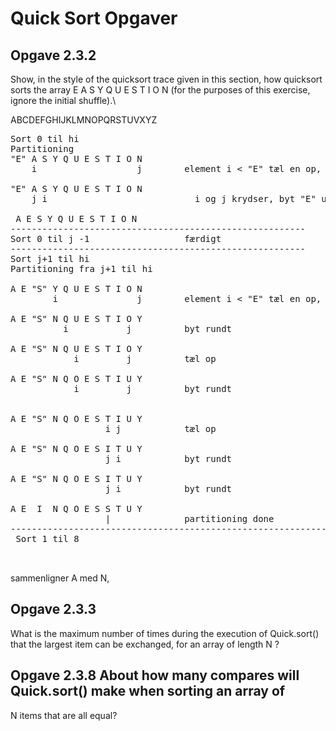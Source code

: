 # Quick Sort Opgaver

## Opgave 2.3.2 
Show, in the style of the quicksort trace given in this section, how quicksort sorts
the array E A S Y Q U E S T I O N (for the purposes of this exercise, ignore the
initial shuffle).\

ABCDEFGHIJKLMNOPQRSTUVXYZ


<pre>
Sort 0 til hi
Partitioning
"E" A S Y Q U E S T I O N
    i                   j        element i < "E" tæl en op,   element j > "E" tæl en op

"E" A S Y Q U E S T I O N
    j i                            i og j krydser, byt "E" ud med j

 A E S Y Q U E S T I O N
--------------------------------------------------------
Sort 0 til j -1                  færdigt
--------------------------------------------------------
Sort j+1 til hi
Partitioning fra j+1 til hi

A E "S" Y Q U E S T I O N
        i               j        element i < "E" tæl en op,   element j > "E" tæl en op

A E "S" N Q U E S T I O Y
          i           j          byt rundt

A E "S" N Q U E S T I O Y
            i         j          tæl op

A E "S" N Q O E S T I U Y
            i         j          byt rundt


A E "S" N Q O E S T I U Y
                  i j            tæl op

A E "S" N Q O E S I T U Y
                  j i            byt rundt

A E "S" N Q O E S I T U Y
                  j i            byt rundt

A E  I  N Q O E S S T U Y
                  |              partitioning done
------------------------------------------------------------------
 Sort 1 til 8
 
    
</pre>
sammenligner A med N, 

## Opgave 2.3.3 
What is the maximum number of times during the execution of Quick.sort()
that the largest item can be exchanged, for an array of length N ?

## Opgave 2.3.8 About how many compares will Quick.sort() make when sorting an array of
N items that are all equal?
